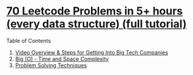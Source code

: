 # [70 Leetcode Problems in 5+ hours (every data structure) (full tutorial)](https://youtu.be/lvO88XxNAzs?si=x2mqzqDpHVhAaKDJ)

Table of Contents

1. [Video Overview & Steps for Getting Into Big Tech Companies](overview_and_steps_for_getting_into_big_tech.md)
2. [Big (O) - Time and Space Complexity](big_O.md)
3. [Problem Solving Techniques](problem_solving.md)